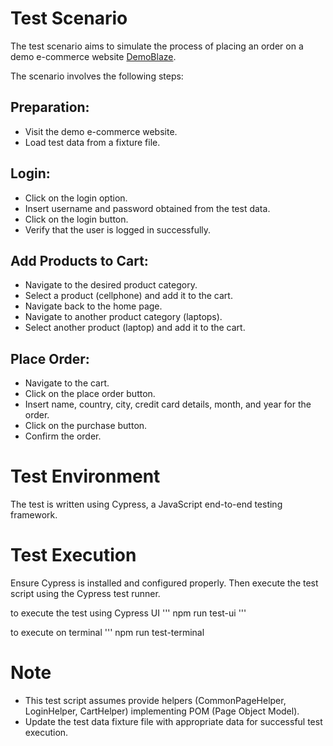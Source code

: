 # Test Scenario
The test scenario aims to simulate the process of placing an order on a demo e-commerce website 
[DemoBlaze](https://www.demoblaze.com/index.html). 

The scenario involves the following steps:

## Preparation:
- Visit the demo e-commerce website.
- Load test data from a fixture file.

## Login:
- Click on the login option.
- Insert username and password obtained from the test data.
- Click on the login button.
- Verify that the user is logged in successfully.

## Add Products to Cart:
- Navigate to the desired product category.
- Select a product (cellphone) and add it to the cart.
- Navigate back to the home page.
- Navigate to another product category (laptops).
- Select another product (laptop) and add it to the cart.

## Place Order:
- Navigate to the cart.
- Click on the place order button.
- Insert name, country, city, credit card details, month, and year for the order.
- Click on the purchase button.
- Confirm the order.

# Test Environment
The test is written using Cypress, a JavaScript end-to-end testing framework.

# Test Execution
Ensure Cypress is installed and configured properly. 
Then execute the test script using the Cypress test runner.

to execute the test using Cypress UI 
''' npm run test-ui '''

to execute on terminal
''' npm run test-terminal

# Note
- This test script assumes provide helpers (CommonPageHelper, LoginHelper, CartHelper) implementing POM (Page Object Model).
- Update the test data fixture file with appropriate data for successful test execution.
